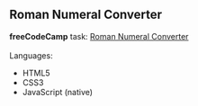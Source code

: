 ## Roman Numeral Converter
**freeCodeCamp** task: [Roman Numeral Converter](https://www.freecodecamp.org/learn/javascript-algorithms-and-data-structures/javascript-algorithms-and-data-structures-projects/roman-numeral-converter)
<br /><br />
Languages:
- HTML5
- CSS3
- JavaScript (native)